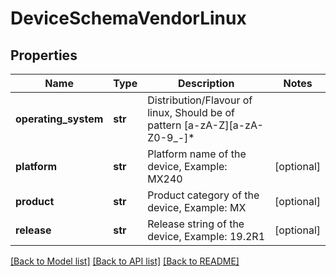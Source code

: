 # DeviceSchemaVendorLinux

## Properties
Name | Type | Description | Notes
------------ | ------------- | ------------- | -------------
**operating_system** | **str** | Distribution/Flavour of linux, Should be of pattern [a-zA-Z][a-zA-Z0-9_-]* | 
**platform** | **str** | Platform name of the device, Example: MX240 | [optional] 
**product** | **str** | Product category of the device, Example: MX | [optional] 
**release** | **str** | Release string of the device, Example: 19.2R1 | [optional] 

[[Back to Model list]](../README.md#documentation-for-models) [[Back to API list]](../README.md#documentation-for-api-endpoints) [[Back to README]](../README.md)


